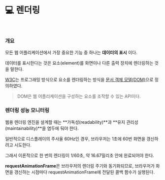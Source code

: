# 💻 렌더링

<br />

### 개요

모든 웹 어플리케이션에서 가장 중요한 기능 중 하나는 **데이터의 표시** 이다.

데이터를 표시한다는 것은 요소(element)를 화면이나 다른 출력 장치에 렌더링하는 것을 말한다.

[W3C](https://www.w3.org/)는 프로그래밍 방식으로 요소를 렌더링하는 방식을 [문서 객체 모델(DOM)](https://developer.mozilla.org/ko/docs/Web/API/Document_Object_Model/Introduction)으로 정의하였다.

> DOM은 웹 어플리케이션을 구성하는 요소를 조작할 수 있는 API이다.

### 렌더링 성능 모니터링

웹용 렌더링 엔진을 설계할 때는 **가독성(readability)**과 **유지 관리성(maintainability)**을 염두에 둬야 한다.

일반적으로 디스플레이의 주사율 60Hz인 경우, 브라우저는 1초에 60번 화면을 갱신하려고 시도한다.

그래서 이론적으로 한 번의 렌더링이 1/60초, 약 16.67밀리초 안에 완료되어야 한다.

**requestAnimationFrame**은 브라우저의 렌더링 주기와 동기화되므로, 브라우저가 화면을 갱신하는 시점마다 requestAnimationFrame에 전달된 콜백 함수가 실행된다.
